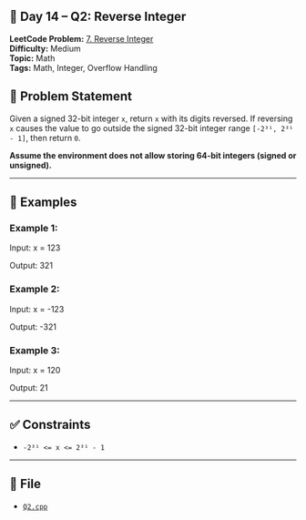 ## 🧩 **Day 14 – Q2: Reverse Integer**

**LeetCode Problem:** [7. Reverse Integer](https://leetcode.com/problems/reverse-integer)  
**Difficulty:** Medium  
**Topic:** Math  
**Tags:** Math, Integer, Overflow Handling

## 📄 Problem Statement

Given a signed 32-bit integer `x`, return `x` with its digits reversed. If reversing `x` causes the value to go outside the signed 32-bit integer range `[-2³¹, 2³¹ - 1]`, then return `0`.

**Assume the environment does not allow storing 64-bit integers (signed or unsigned).**

---

## 🧠 Examples

### Example 1:

Input: x = 123

Output: 321

### Example 2:

Input: x = -123

Output: -321

### Example 3:

Input: x = 120

Output: 21

---

## ✅ Constraints

- `-2³¹ <= x <= 2³¹ - 1`

---

## 📁 File

- [`Q2.cpp`](./Q2.cpp)
